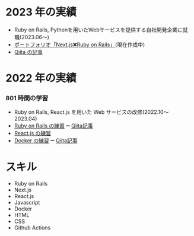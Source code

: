 

# 2023 年の実績
- Ruby on Rails, Pythonを用いたWebサービスを提供する自社開発企業に就職(2023.06〜)
- [ポートフォリオ「Next.js❌Ruby on Rails」](https://github.com/worldwidepark/portfolio)(現在作成中)
- [Qiita の記事](https://qiita.com/parkon_hhs)

# 2022 年の実績

### 801 時間の学習
- Ruby on Rails, React.js を用いた Web サービスの改修(2022.10〜 2023.04)
- [Ruby on Rails の練習](https://github.com/worldwidepark/gassiper_rails) ➖ [Qiita記事](https://qiita.com/parkon_hhs/items/98304bc5112f0e0f6faf)
- [React.js の練習](https://github.com/worldwidepark/reactTodolist)
- [Docker の練習](https://github.com/worldwidepark/docker) ➖ [Qiita記事](https://qiita.com/parkon_hhs/items/7a37b4f2a3083be07988)

# スキル

- Ruby on Rails
- Next.js
- React.js
- Javascript
- Docker
- HTML
- CSS
- Github Actions
